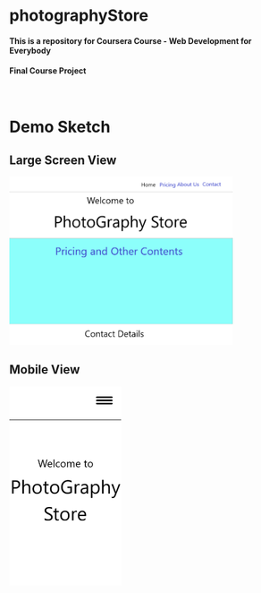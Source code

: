 # photographyStore

#### This is a repository for Coursera Course - Web Development for Everybody
#### Final Course Project
<br>

# Demo Sketch

## Large Screen View
<img src="./Readme_Pics_and_Vids/desktopVersion.png" alt="Demo Sketch for Large Screen" width="400"/>

## Mobile View
<img src="./Readme_Pics_and_Vids/mobileVersion.png" alt="Demo Sketch for Mobile" width="200"/>
